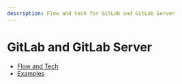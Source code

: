 ```yaml
---
description: Flow and tech for GitLab and GitLab Server
---
```


# GitLab and GitLab Server

* [Flow and Tech](gitlab-flow-and-tech.md)
* [Examples](gitlab-examples.md)
